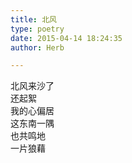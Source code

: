 ```yaml
---  
title: 北风  
type: poetry  
date: 2015-04-14 18:24:35  
author: Herb  

---  
```

北风来沙了  
还起絮  
我的心偏居  
这东南一隅  
也共鸣地  
一片狼藉